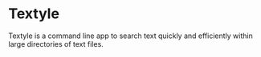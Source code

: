 # Textyle

Textyle is a command line app to search text quickly and efficiently within large directories of text files. 

